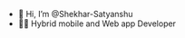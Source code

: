 - 👋 Hi, I’m @Shekhar-Satyanshu
- 👨‍💻 Hybrid mobile and Web app Developer

<!---
Shekhar-Satyanshu/Shekhar-Satyanshu is a ✨ special ✨ repository because its `README.md` (this file) appears on your GitHub profile.
You can click the Preview link to take a look at your changes.
--->
